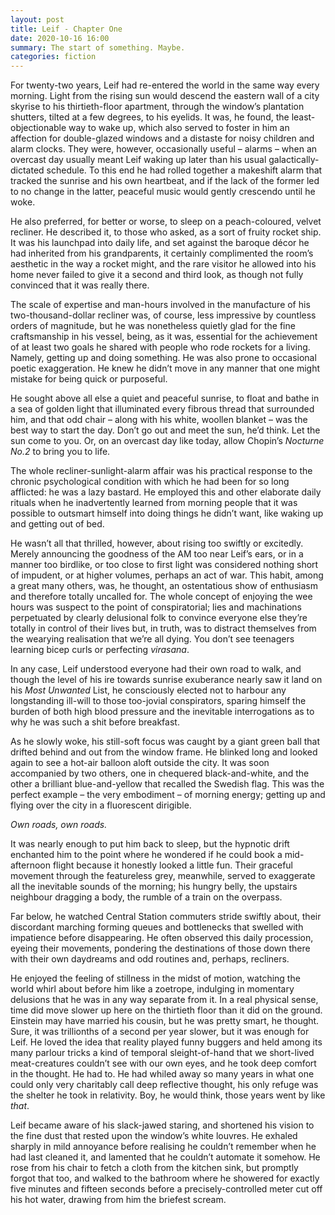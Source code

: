 ```yaml
---
layout: post
title: Leif - Chapter One
date: 2020-10-16 16:00
summary: The start of something. Maybe.
categories: fiction
---
```


For twenty-two years, Leif had re-entered the world in the same way every morning. Light from the rising sun would descend the eastern wall of a city skyrise to his thirtieth-floor apartment,  through the window’s plantation shutters, tilted at a few degrees, to his eyelids. It was, he found, the least-objectionable way to wake up, which also served to foster in him an affection for double-glazed windows and a distaste for noisy children and alarm clocks. They were, however, occasionally useful –  alarms – when an overcast day usually meant Leif waking up later than his usual galactically-dictated schedule. To this end he had rolled together a makeshift alarm that tracked the sunrise and his own heartbeat, and if the lack of the former led to no change in the latter, peaceful music would gently crescendo until he woke. 


He also preferred, for better or worse, to sleep on a peach-coloured, velvet recliner. He described it, to those who asked, as a sort of fruity rocket ship. It was his launchpad into daily life, and set against the baroque décor he had inherited from his grandparents, it certainly complimented the room’s aesthetic in the way a rocket might, and the rare visitor he allowed into his home never failed to give it a second and third look, as though not fully convinced that it was really there. 


The scale of expertise and man-hours involved in the manufacture of his two-thousand-dollar recliner was, of course, less impressive by countless orders of magnitude, but he was nonetheless quietly glad for the fine craftsmanship in his vessel, being, as it was, essential for the achievement of at least two goals he shared with people who rode rockets for a living. Namely, getting up and doing something. He was also prone to occasional poetic exaggeration. He knew he didn’t move in any manner that one might mistake for being quick or purposeful. 


He sought above all else a quiet and peaceful sunrise, to float and bathe in a sea of golden light that illuminated every fibrous thread that surrounded him, and that odd chair – along with his white, woollen blanket – was the best way to start the day. Don’t go out and meet the sun, he’d think. Let the sun come to you. Or, on an overcast day like today, allow Chopin’s *Nocturne No.2* to bring you to life. 


The whole recliner-sunlight-alarm affair was his practical response to the chronic psychological condition with which he had been for so long afflicted: he was a lazy bastard. He employed this and other elaborate daily rituals when he inadvertently learned from morning people that it was possible to outsmart himself into doing things he didn’t want, like waking up and getting out of bed.


He wasn’t all that thrilled, however, about rising too swiftly or excitedly. Merely announcing the goodness of the AM too near Leif’s ears, or in a manner too birdlike, or too close to first light was considered nothing short of impudent, or at higher volumes, perhaps an act of war. This habit, among a great many others, was, he thought, an ostentatious show of enthusiasm and therefore totally uncalled for. The whole concept of enjoying the wee hours was suspect to the point of conspiratorial; lies and machinations perpetuated by clearly delusional folk to convince everyone else they’re totally in control of their lives but, in truth, was to distract themselves from the wearying realisation that we’re all dying. You don’t see teenagers learning bicep curls or perfecting *virasana*.


In any case, Leif understood everyone had their own road to walk, and though the level of his ire towards sunrise exuberance nearly saw it land on his *Most Unwanted* List, he consciously elected not to harbour any longstanding ill-will to those too-jovial conspirators, sparing himself the burden of both high blood pressure and the inevitable interrogations as to why he was such a shit before breakfast. 


As he slowly woke, his still-soft focus was caught by a giant green ball that drifted behind and out from the window frame. He blinked long and looked again to see a hot-air balloon aloft outside the city. It was soon accompanied by two others, one in chequered black-and-white, and the other a brilliant blue-and-yellow that recalled the Swedish flag. This was the perfect example – the very embodiment – of morning energy; getting up and flying over the city in a fluorescent dirigible. 

*Own roads, own roads.*

It was nearly enough to put him back to sleep, but the hypnotic drift enchanted him to the point where he wondered if he could book a mid-afternoon flight because it honestly looked a little fun. Their graceful movement through the featureless grey, meanwhile, served to exaggerate all the inevitable sounds of the morning; his hungry belly, the upstairs neighbour dragging a body, the rumble of a train on the overpass. 


Far below, he watched Central Station commuters stride swiftly about, their discordant marching forming queues and bottlenecks that swelled with impatience before disappearing. He often observed this daily procession, eyeing their movements, pondering the destinations of those down there  with their own daydreams and odd routines and, perhaps, recliners. 


He enjoyed the feeling of stillness in the midst of motion, watching the world whirl about before him like a zoetrope, indulging in momentary delusions that he was in any way separate from it. In a real physical sense, time did move slower up here on the thirtieth floor than it did on the ground. Einstein may have married his cousin, but he was pretty smart, he thought.  Sure, it was trillionths of a second per year slower, but it was enough for Leif. He loved the idea that reality played funny buggers and held among its many parlour tricks a kind of temporal sleight-of-hand that we short-lived meat-creatures couldn’t see with our own eyes, and he took deep comfort in the thought. He had to. He had whiled away so many years in what one could only very charitably call deep reflective thought, his only refuge was the shelter he took in relativity. Boy, he would think, those years went by like *that*.


Leif became aware of his slack-jawed staring, and shortened his vision to the fine dust that rested upon the window’s white louvres. He exhaled sharply in mild annoyance before realising he couldn’t remember when he had last cleaned it, and lamented that he couldn’t automate it somehow. He rose from his chair to fetch a cloth from the kitchen sink, but promptly forgot that too, and walked to the bathroom where he showered for exactly five minutes and fifteen seconds before a precisely-controlled meter cut off his hot water, drawing from him the briefest scream.
